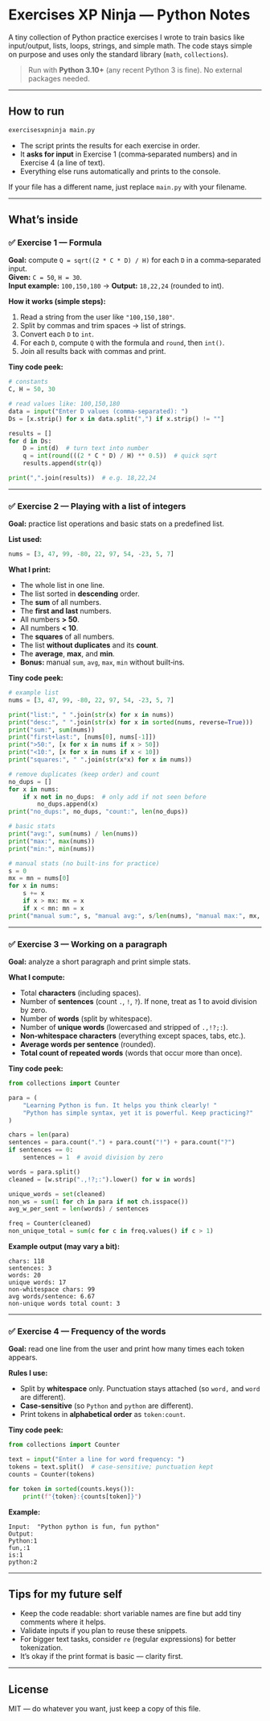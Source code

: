 # Exercises XP Ninja — Python Notes

A tiny collection of Python practice exercises I wrote to train basics like input/output, lists, loops, strings, and simple math. The code stays simple on purpose and uses only the standard library (`math`, `collections`).

> Run with **Python 3.10+** (any recent Python 3 is fine). No external packages needed.

---

## How to run

```bash
exercisesxpninja main.py
```

- The script prints the results for each exercise in order.
- It **asks for input** in Exercise 1 (comma‑separated numbers) and in Exercise 4 (a line of text).
- Everything else runs automatically and prints to the console.

If your file has a different name, just replace `main.py` with your filename.

---

## What’s inside

### ✅ Exercise 1 — Formula
**Goal:** compute `Q = sqrt((2 * C * D) / H)` for each `D` in a comma‑separated input.  
**Given:** `C = 50`, `H = 30`.  
**Input example:** `100,150,180` → **Output:** `18,22,24` (rounded to int).

**How it works (simple steps):**
1. Read a string from the user like `"100,150,180"`.
2. Split by commas and trim spaces → list of strings.
3. Convert each `D` to `int`.
4. For each `D`, compute `Q` with the formula and `round`, then `int()`.
5. Join all results back with commas and print.

**Tiny code peek:**

```python
# constants
C, H = 50, 30

# read values like: 100,150,180
data = input("Enter D values (comma-separated): ")
Ds = [x.strip() for x in data.split(",") if x.strip() != ""]

results = []
for d in Ds:
    D = int(d)  # turn text into number
    q = int(round(((2 * C * D) / H) ** 0.5))  # quick sqrt
    results.append(str(q))

print(",".join(results))  # e.g. 18,22,24
```

---

### ✅ Exercise 2 — Playing with a list of integers
**Goal:** practice list operations and basic stats on a predefined list.

**List used:**  
```python
nums = [3, 47, 99, -80, 22, 97, 54, -23, 5, 7]
```

**What I print:**
- The whole list in one line.
- The list sorted in **descending** order.
- The **sum** of all numbers.
- The **first and last** numbers.
- All numbers **> 50**.
- All numbers **< 10**.
- The **squares** of all numbers.
- The list **without duplicates** and its **count**.
- The **average**, **max**, and **min**.
- **Bonus:** manual `sum`, `avg`, `max`, `min` without built‑ins.

**Tiny code peek:**

```python
# example list
nums = [3, 47, 99, -80, 22, 97, 54, -23, 5, 7]

print("list:", " ".join(str(x) for x in nums))
print("desc:", " ".join(str(x) for x in sorted(nums, reverse=True)))
print("sum:", sum(nums))
print("first+last:", [nums[0], nums[-1]])
print(">50:", [x for x in nums if x > 50])
print("<10:", [x for x in nums if x < 10])
print("squares:", " ".join(str(x*x) for x in nums))

# remove duplicates (keep order) and count
no_dups = []
for x in nums:
    if x not in no_dups:  # only add if not seen before
        no_dups.append(x)
print("no_dups:", no_dups, "count:", len(no_dups))

# basic stats
print("avg:", sum(nums) / len(nums))
print("max:", max(nums))
print("min:", min(nums))

# manual stats (no built-ins for practice)
s = 0
mx = mn = nums[0]
for x in nums:
    s += x
    if x > mx: mx = x
    if x < mn: mn = x
print("manual sum:", s, "manual avg:", s/len(nums), "manual max:", mx, "manual min:", mn)
```

---

### ✅ Exercise 3 — Working on a paragraph
**Goal:** analyze a short paragraph and print simple stats.

**What I compute:**
- Total **characters** (including spaces).
- Number of **sentences** (count `.`, `!`, `?`). If none, treat as 1 to avoid division by zero.
- Number of **words** (split by whitespace).
- Number of **unique words** (lowercased and stripped of `.,!?;:`).
- **Non‑whitespace characters** (everything except spaces, tabs, etc.).
- **Average words per sentence** (rounded).
- **Total count of repeated words** (words that occur more than once).

**Tiny code peek:**

```python
from collections import Counter

para = (
    "Learning Python is fun. It helps you think clearly! "
    "Python has simple syntax, yet it is powerful. Keep practicing?"
)

chars = len(para)
sentences = para.count(".") + para.count("!") + para.count("?")
if sentences == 0:
    sentences = 1  # avoid division by zero

words = para.split()
cleaned = [w.strip(".,!?;:").lower() for w in words]

unique_words = set(cleaned)
non_ws = sum(1 for ch in para if not ch.isspace())
avg_w_per_sent = len(words) / sentences

freq = Counter(cleaned)
non_unique_total = sum(c for c in freq.values() if c > 1)
```

**Example output (may vary a bit):**
```
chars: 118
sentences: 3
words: 20
unique words: 17
non-whitespace chars: 99
avg words/sentence: 6.67
non-unique words total count: 3
```

---

### ✅ Exercise 4 — Frequency of the words
**Goal:** read one line from the user and print how many times each token appears.

**Rules I use:**
- Split by **whitespace** only. Punctuation stays attached (so `word,` and `word` are different).
- **Case‑sensitive** (so `Python` and `python` are different).
- Print tokens in **alphabetical order** as `token:count`.

**Tiny code peek:**

```python
from collections import Counter

text = input("Enter a line for word frequency: ")
tokens = text.split()  # case-sensitive; punctuation kept
counts = Counter(tokens)

for token in sorted(counts.keys()):
    print(f"{token}:{counts[token]}")
```

**Example:**
```
Input:  "Python python is fun, fun python"
Output:
Python:1
fun,:1
is:1
python:2
```

---

## Tips for my future self

- Keep the code readable: short variable names are fine but add tiny comments where it helps.
- Validate inputs if you plan to reuse these snippets.
- For bigger text tasks, consider `re` (regular expressions) for better tokenization.
- It’s okay if the print format is basic — clarity first.

---

## License
MIT — do whatever you want, just keep a copy of this file.
